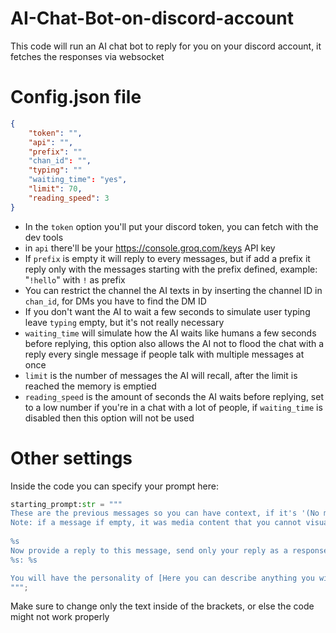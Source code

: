 # AI-Chat-Bot-on-discord-account
This code will run an AI chat bot to reply for you on your discord account, it fetches the responses via websocket
# Config.json file
```json
{
    "token": "",
    "api": "",
    "prefix": ""
    "chan_id": "",
    "typing": ""
    "waiting_time": "yes",
    "limit": 70,
    "reading_speed": 3
}
```
- In the `token` option you'll put your discord token, you can fetch with the dev tools
- in `api` there'll be your https://console.groq.com/keys API key
- If `prefix` is empty it will reply to every messages, but if add a prefix it reply only with the messages starting with the prefix defined, example: "`!hello`" with `!` as prefix
- You can restrict the channel the AI texts in by inserting the channel ID in `chan_id`, for DMs you have to find the DM ID
- If you don't want the AI to wait a few seconds to simulate user typing leave `typing` empty, but it's not really necessary
- `waiting_time` will simulate how the AI waits like humans a few seconds before replying, this option also allows the AI not to flood the chat with a reply every single message if people talk with multiple messages at once
- `limit` is the number of messages the AI will recall, after the limit is reached the memory is emptied
- `reading_speed` is the amount of seconds the AI waits before replying, set to a low number if you're in a chat with a lot of people, if `waiting_time` is disabled then this option will not be used
# Other settings
Inside the code you can specify your prompt here:
```py
starting_prompt:str = """
These are the previous messages so you can have context, if it's '(No messages yet)', ignore, the messages with '(You)' as sender, were sent by you previously:
Note: if a message if empty, it was media content that you cannot visualize
    
%s
Now provide a reply to this message, send only your reply as a response:
%s: %s

You will have the personality of [Here you can describe anything you wish for] plus don't sound self repeating
""";
```
Make sure to change only the text inside of the brackets, or else the code might not work properly
